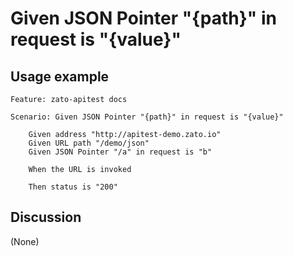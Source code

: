 
Given JSON Pointer "{path}" in request is "{value}"
=============================================================================================================

Usage example
-------------

```
Feature: zato-apitest docs

Scenario: Given JSON Pointer "{path}" in request is "{value}"

    Given address "http://apitest-demo.zato.io"
    Given URL path "/demo/json"
    Given JSON Pointer "/a" in request is "b"

    When the URL is invoked

    Then status is "200"
```

Discussion
----------

(None)